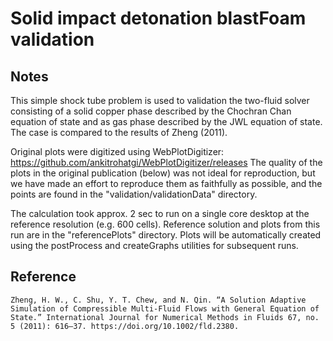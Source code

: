 # Solid impact detonation blastFoam validation

## Notes

This simple shock tube problem is used to validation the two-fluid solver consisting of a solid copper phase described by the Chochran Chan equation of state and as gas phase described by the JWL equation of state. The case is compared to the results of Zheng (2011).

Original plots were digitized using WebPlotDigitizer: https://github.com/ankitrohatgi/WebPlotDigitizer/releases The quality of the plots in the original publication (below) was not ideal for reproduction, but we have made an effort to reproduce them as faithfully as possible, and the points are found in the "validation/validationData" directory.

The calculation took approx. 2 sec to run on a single core desktop at the reference resolution (e.g. 600 cells). Reference solution and plots from this run are in the "referencePlots" directory. Plots will be automatically created using the postProcess and createGraphs utilities for subsequent runs.


## Reference

```
Zheng, H. W., C. Shu, Y. T. Chew, and N. Qin. “A Solution Adaptive Simulation of Compressible Multi-Fluid Flows with General Equation of State.” International Journal for Numerical Methods in Fluids 67, no. 5 (2011): 616–37. https://doi.org/10.1002/fld.2380.

```

